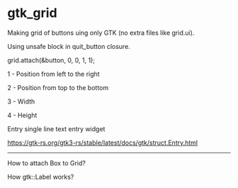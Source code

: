 # gtk_grid
Making grid of buttons uing only GTK (no extra files like grid.ui).

Using unsafe block in quit_button closure.

grid.attach(&button, 0, 0, 1, 1);

1 - Position from left to the right

2 - Position from top to the bottom

3 - Width

4 - Height

Entry single line text entry widget

https://gtk-rs.org/gtk3-rs/stable/latest/docs/gtk/struct.Entry.html

----------

How to attach Box to Grid?

How gtk::Label works?